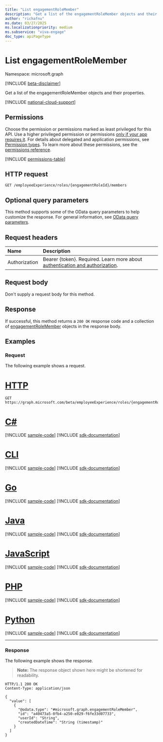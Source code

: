 ```yaml
---
title: "List engagementRoleMember"
description: "Get a list of the engagementRoleMember objects and their properties."
author: "richafnu"
ms.date: 03/27/2025
ms.localizationpriority: medium
ms.subservice: "viva-engage"
doc_type: apiPageType
---
```


# List engagementRoleMember

Namespace: microsoft.graph

[!INCLUDE [beta-disclaimer](../../includes/beta-disclaimer.md)]

Get a list of the engagementRoleMember objects and their properties.

[!INCLUDE [national-cloud-support](../../includes/global-only.md)]

## Permissions

Choose the permission or permissions marked as least privileged for this API. Use a higher privileged permission or permissions [only if your app requires it](/graph/permissions-overview#best-practices-for-using-microsoft-graph-permissions). For details about delegated and application permissions, see [Permission types](/graph/permissions-overview#permission-types). To learn more about these permissions, see the [permissions reference](/graph/permissions-reference).

<!-- { "blockType": "permissions", "name": "engagementrole_list_members" } -->
[!INCLUDE [permissions-table](../includes/permissions/engagementrole-list-members-permissions.md)]

## HTTP request

<!-- {
  "blockType": "ignored"
}
-->
``` http
GET /employeeExperience/roles/{engagementRoleId}/members
```
<!-- GET /me/employeeExperience/assignedRoles/{engagementRoleId}/members -->

## Optional query parameters

This method supports some of the OData query parameters to help customize the response. For general information, see [OData query parameters](/graph/query-parameters).

## Request headers

|Name|Description|
|:---|:---|
|Authorization|Bearer {token}. Required. Learn more about [authentication and authorization](/graph/auth/auth-concepts).|

## Request body

Don't supply a request body for this method.

## Response

If successful, this method returns a `200 OK` response code and a collection of [engagementRoleMember](../resources/engagementrolemember.md) objects in the response body.

## Examples

### Request

The following example shows a request.
# [HTTP](#tab/http)
<!-- {
  "blockType": "request",
  "name": "list_engagementrolemember"
}
-->
``` http
GET https://graph.microsoft.com/beta/employeeExperience/roles/{engagementRoleId}/members
```

# [C#](#tab/csharp)
[!INCLUDE [sample-code](../includes/snippets/csharp/list-engagementrolemember-csharp-snippets.md)]
[!INCLUDE [sdk-documentation](../includes/snippets/snippets-sdk-documentation-link.md)]

# [CLI](#tab/cli)
[!INCLUDE [sample-code](../includes/snippets/cli/list-engagementrolemember-cli-snippets.md)]
[!INCLUDE [sdk-documentation](../includes/snippets/snippets-sdk-documentation-link.md)]

# [Go](#tab/go)
[!INCLUDE [sample-code](../includes/snippets/go/list-engagementrolemember-go-snippets.md)]
[!INCLUDE [sdk-documentation](../includes/snippets/snippets-sdk-documentation-link.md)]

# [Java](#tab/java)
[!INCLUDE [sample-code](../includes/snippets/java/list-engagementrolemember-java-snippets.md)]
[!INCLUDE [sdk-documentation](../includes/snippets/snippets-sdk-documentation-link.md)]

# [JavaScript](#tab/javascript)
[!INCLUDE [sample-code](../includes/snippets/javascript/list-engagementrolemember-javascript-snippets.md)]
[!INCLUDE [sdk-documentation](../includes/snippets/snippets-sdk-documentation-link.md)]

# [PHP](#tab/php)
[!INCLUDE [sample-code](../includes/snippets/php/list-engagementrolemember-php-snippets.md)]
[!INCLUDE [sdk-documentation](../includes/snippets/snippets-sdk-documentation-link.md)]

# [Python](#tab/python)
[!INCLUDE [sample-code](../includes/snippets/python/list-engagementrolemember-python-snippets.md)]
[!INCLUDE [sdk-documentation](../includes/snippets/snippets-sdk-documentation-link.md)]

---

### Response

The following example shows the response.
>**Note:** The response object shown here might be shortened for readability.
<!-- {
  "blockType": "response",
  "truncated": true,
  "@odata.type": "microsoft.graph.engagementrolemember"
}
-->
``` http
HTTP/1.1 200 OK
Content-Type: application/json

{
  "value": [
    {
      "@odata.type": "#microsoft.graph.engagementRoleMember",
      "id": "a40473a5-0fb4-a250-e029-f6fe33d07733",
      "userId": "String",
      "createdDateTime": "String (timestamp)"
    }
  ]
}
```

